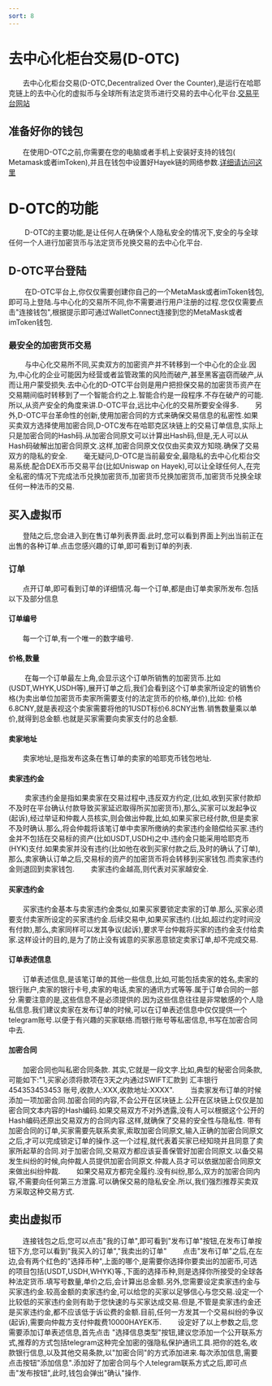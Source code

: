 ```yaml
---
sort: 8
---
```


# 去中心化柜台交易(D-OTC)
&ensp;&ensp;&ensp;&ensp;去中心化柜台交易(D-OTC,Decentralized Over the Counter),是运行在哈耶克链上的去中心化的虚拟币与全球所有法定货币进行交易的去中心化平台.[交易平台网站](https://hayek.link/dotc)
## 准备好你的钱包
&ensp;&ensp;&ensp;&ensp;在使用D-OTC之前,你需要在您的电脑或者手机上安装好支持的钱包( Metamask或者imToken),并且在钱包中设置好Hayek链的网络参数.[详细请访问这里](https://hayek.link/cn/get.html#%E5%87%86%E5%A4%87%E5%A5%BD%E4%BD%A0%E7%9A%84%E9%92%B1%E5%8C%85)

# D-OTC的功能
&ensp;&ensp;&ensp;&ensp; D-OTC的主要功能,是让任何人在确保个人隐私安全的情况下,安全的与全球任何一个人进行加密货币与法定货币兑换交易的去中心化平台.
## D-OTC平台登陆
&ensp;&ensp;&ensp;&ensp; 在D-OTC平台上,你仅仅需要创建你自己的一个MetaMask或者imToken钱包,即可马上登陆.与中心化的交易所不同,你不需要进行用户注册的过程.您仅仅需要点击"连接钱包",根据提示即可通过WalletConnect连接到您的MetaMask或者imToken钱包.
### 最安全的加密货币交易
&ensp;&ensp;&ensp;&ensp; 与中心化交易所不同,买卖双方的加密资产并不转移到一个中心化的企业.因为,中心化的企业可能因为经营或者监管政策的风险而破产,甚至黑客盗窃而破产,从而让用户蒙受损失.去中心化的D-OTC平台则是用户把担保交易的加密货币资产在交易期间临时转移到了一个智能合约之上.智能合约是一段程序.不存在破产的可能.所以,从资产安全的角度来讲.D-OTC平台,远比中心化的交易所要安全得多.
&ensp;&ensp;&ensp;&ensp;另外,D-OTC平台革命性的创新,使用加密合同的方式来确保交易信息的私密性.如果买卖双方选择使用加密合同,D-OTC发布在哈耶克区块链上的交易订单信息,实际上只是加密合同的Hash码.从加密合同原文可以计算出Hash码,但是,无人可以从Hash码破解出加密合同原文.这样,加密合同原文仅仅由买卖双方知晓.确保了交易双方的隐私的安全.
&ensp;&ensp;&ensp;&ensp;毫无疑问,D-OTC是当前最安全,最隐私的去中心化柜台交易系统.配合DEX币币交易平台(比如Uniswap on Hayek),可以让全球任何人,在完全私密的情况下完成法币兑换加密货币,加密货币兑换加密货币,加密货币兑换全球任何一种法币的交易.
## 买入虚拟币
&ensp;&ensp;&ensp;&ensp;登陆之后,您会进入到在售订单列表界面.此时,您可以看到界面上列出当前正在出售的各种订单.点击您感兴趣的订单,即可看到订单的列表.
### 订单
&ensp;&ensp;&ensp;&ensp;点开订单,即可看到订单的详细情况.每一个订单,都是由订单卖家所发布.包括以下及部分信息
#### 订单编号
&ensp;&ensp;&ensp;&ensp;每一个订单,有一个唯一的数字编号.
#### 价格,数量
&ensp;&ensp;&ensp;&ensp; 在每一个订单最左上角,会显示这个订单所销售的加密货币.比如(USDT,WHYK,USDH等),展开订单之后,我们会看到这个订单卖家所设定的销售价格(为卖出单位加密货币卖家所需要支付的法定货币的价格,单价),比如: 价格  6.8CNY,就是表视这个卖家需要将他的1USDT标价6.8CNY出售.销售数量乘以单价,就得到总金额.也就是买家需要向卖家支付的总金额.
#### 卖家地址
&ensp;&ensp;&ensp;&ensp;卖家地址,是指发布这条在售订单的卖家的哈耶克币钱包地址.
#### 卖家违约金
&ensp;&ensp;&ensp;&ensp; 卖家违约金是指如果卖家在交易过程中,违反双方约定,(比如,收到买家付款却不及时在平台确认付款导致买家延迟取得所买加密货币),那么,买家可以发起争议(起诉),经过举证和仲裁人员核实,则会做出仲裁,比如,如果买家已经付款,但是卖家不及时确认.那么,将会仲裁将该笔订单中卖家所缴纳的卖家违约金赔偿给买家.违约金并不包括在交易标的资产(比如USDT,USDH)之中.违约金只能采用哈耶克币(HYK)支付.如果卖家并没有违约(比如他在收到买家付款之后,及时的确认了订单),那么,卖家确认订单之后,交易标的资产的加密货币将会转移到买家钱包.而卖家违约金则退回到卖家钱包.
&ensp;&ensp;&ensp;&ensp;卖家违约金越高,则代表对买家越安全.
#### 买家违约金
&ensp;&ensp;&ensp;&ensp;买家违约金基本与卖家违约金类似,如果买家要锁定卖家的订单.那么,买家必须要支付卖家所设定的买家违约金.后续交易中,如果买家违约.(比如,超过约定时间没有付款),那么,卖家同样可以发其争议(起诉),要求平台仲裁将买家的违约金支付给卖家.这样设计的目的,是为了防止没有诚意的买家恶意锁定卖家订单,却不完成交易.
#### 订单表述信息
&ensp;&ensp;&ensp;&ensp;订单表述信息,是该笔订单的其他一些信息,比如,可能包括卖家的姓名,卖家的银行账户,卖家的银行卡号,卖家的电话,卖家的通讯方式等等.属于订单合同的一部分.需要注意的是,这些信息不是必须提供的.因为这些信息往往是非常敏感的个人隐私信息.我们建议卖家在发布订单的时候,可以在订单表述信息中仅仅提供一个telegram账号.以便于有兴趣的买家联络.而银行账号等私密信息,书写在加密合同中去.
#### 加密合同
&ensp;&ensp;&ensp;&ensp;加密合同也叫私密合同条款. 其实,它就是一段文字.比如,典型的秘密合同条款,可能如下:"1,买家必须将款项在3天之内通过SWIFT汇款到 汇丰银行 454353453453 账号,收款人:XXX,收款地址:XXXX".
&ensp;&ensp;&ensp;&ensp;当卖家发布订单的时候添加一项加密合同.加密合同的内容,不会公开在区块链上.公开在区块链上仅仅是加密合同文本内容的Hash编码.如果交易双方不对外透露,没有人可以根据这个公开的Hash编码还原出交易双方的合同内容.这样,就确保了交易的安全性与隐私性. 带有加密合同的订单,买家需要先联系卖家,索取加密合同原文,输入正确的加密合同原文之后,才可以完成锁定订单的操作.这一个过程,就代表着买家已经知晓并且同意了卖家所起草的合同.对于加密合同,交易双方都应该妥善保管好加密合同原文.以备交易发生纠纷的时候,向仲裁人员提供加密合同原文.仲裁人员才可以依据加密合同原文来做出纠纷仲裁.
&ensp;&ensp;&ensp;&ensp;如果交易双方都完全履约.没有纠纷,那么,双方的加密合同内容,不需要向任何第三方泄露.可以确保交易的隐私安全.所以,我们强烈推荐买卖双方采取这种交易方式.

## 卖出虚拟币
&ensp;&ensp;&ensp;&ensp;连接钱包之后,您可以点击"我的订单",即可看到"发布订单"按钮,在发布订单按钮下方,您可以看到"我买入的订单","我卖出的订单"
&ensp;&ensp;&ensp;&ensp;点击"发布订单"之后,在左边,会有两个红色的"选择币种",上面的哪个,是需要你选择你要卖出的加密币,可选的项目包括(USDT,USDH,WHYK)等.,下面的选择币种,则是选择你所接受的全球各种法定货币.填写号数量,单价之后,会计算出总金额.另外,您需要设定卖家违约金与买家违约金.较高金额的卖家违约金,可以给您的买家以足够信心与您交易.设定一个比较低的买家违约金则有助于您快速的与买家达成交易.但是,不管是卖家违约金还是买家违约金,都不应该低于诉讼费的金额.目前,任何一方发其一个交易纠纷的争议(起诉),需要向仲裁方支付仲裁费10000HAYEK币.
&ensp;&ensp;&ensp;&ensp;设定好了以上参数之后,您需要添加订单表述信息,首先点击 "选择信息类型"按钮,建议您添加一个公开联系方式,推荐的方式包括telegram这种完全加密的强隐私保护通讯工具.把你的姓名,收款银行信息,以及其他交易条款,以"加密合同"的方式添加进来.每次添加信息,需要点击按钮"添加信息".添加好了加密合同与个人telegram联系方式之后,即可点击"发布按钮",此时,钱包会弹出"确认"操作.